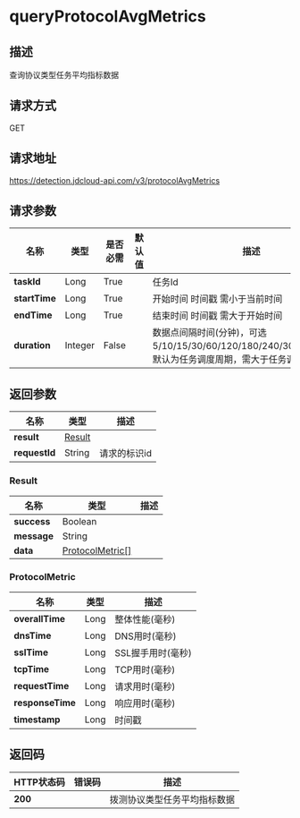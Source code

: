 # queryProtocolAvgMetrics


## 描述
查询协议类型任务平均指标数据

## 请求方式
GET

## 请求地址
https://detection.jdcloud-api.com/v3/protocolAvgMetrics


## 请求参数
|名称|类型|是否必需|默认值|描述|
|---|---|---|---|---|
|**taskId**|Long|True| |任务Id|
|**startTime**|Long|True| |开始时间 时间戳 需小于当前时间|
|**endTime**|Long|True| |结束时间 时间戳 需大于开始时间|
|**duration**|Integer|False| |数据点间隔时间(分钟)，可选5/10/15/30/60/120/180/240/300/480/720，默认为任务调度周期，需大于任务调度周期|


## 返回参数
|名称|类型|描述|
|---|---|---|
|**result**|[Result](#result)| |
|**requestId**|String|请求的标识id|

### <div id="Result">Result</div>
|名称|类型|描述|
|---|---|---|
|**success**|Boolean| |
|**message**|String| |
|**data**|[ProtocolMetric[]](#protocolmetric)| |
### <div id="ProtocolMetric">ProtocolMetric</div>
|名称|类型|描述|
|---|---|---|
|**overallTime**|Long|整体性能(毫秒)|
|**dnsTime**|Long|DNS用时(毫秒)|
|**sslTime**|Long|SSL握手用时(毫秒)|
|**tcpTime**|Long|TCP用时(毫秒)|
|**requestTime**|Long|请求用时(毫秒)|
|**responseTime**|Long|响应用时(毫秒)|
|**timestamp**|Long|时间戳|

## 返回码
|HTTP状态码|错误码|描述|
|---|---|---|
|**200**||拨测协议类型任务平均指标数据|
